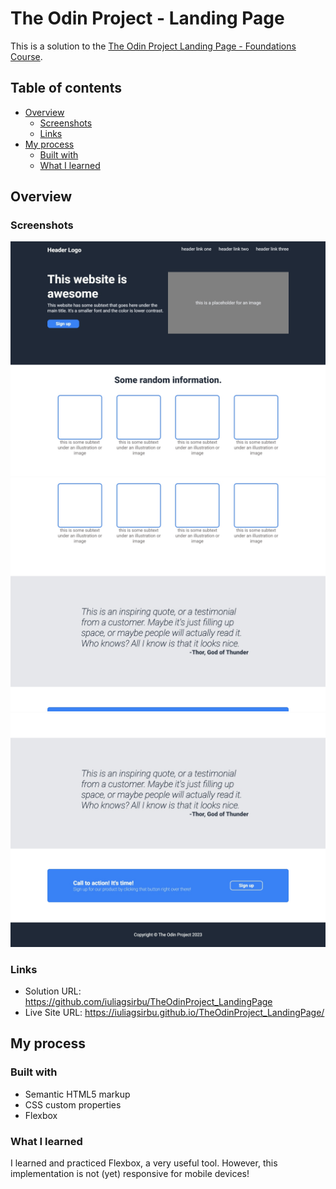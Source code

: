 # The Odin Project - Landing Page

This is a solution to the [The Odin Project Landing Page - Foundations Course](https://www.theodinproject.com/lessons/foundations-landing-page).

## Table of contents

- [Overview](#overview)
    - [Screenshots](#screenshots)
    - [Links](#links)
- [My process](#my-process)
    - [Built with](#built-with)
    - [What I learned](#what-i-learned)


## Overview

### Screenshots

![](/images/Index%20-%20Generic%20Laptop%20-1.jpg)
![](/images/Index%20-%20Generic%20Laptop%20-%202.jpg)
![](/images/Index%20-%20Generic%20Laptop%20-%203.jpg)

### Links

- Solution URL: https://github.com/iuliagsirbu/TheOdinProject_LandingPage
- Live Site URL: https://iuliagsirbu.github.io/TheOdinProject_LandingPage/


## My process

### Built with 

- Semantic HTML5 markup
- CSS custom properties
- Flexbox

### What I learned

I learned and practiced Flexbox, a very useful tool.
However, this implementation is not (yet) responsive for mobile devices!
